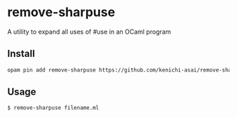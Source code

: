 # remove-sharpuse
A utility to expand all uses of #use in an OCaml program

## Install

```txt
opam pin add remove-sharpuse https://github.com/kenichi-asai/remove-sharpuse.git#4.04.0
```

## Usage

```
$ remove-sharpuse filename.ml
```
